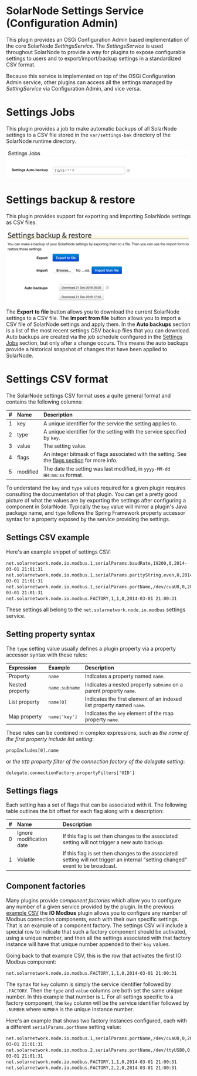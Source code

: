 # SolarNode Settings Service (Configuration Admin)

This plugin provides an OSGi Configuration Admin based implementation of the core SolarNode 
_SettingsService_. The _SettingsService_ is used throughout SolarNode to provide a way for plugins
to expose configurable settings to users and to export/import/backup settings in a standardized
CSV format.

Because this service is implemented on top of the OSGi Configuration Admin service, other plugins
can access all the settings managed by _SettingService_ via Configuration Admin, and vice versa.

# Settings Jobs

This plugin provides a job to make automatic backups of all SolarNode settings to a CSV file
stored in the `var/settings-bak` directory of the SolarNode runtime directory.

![Settings Auto-backup job schedule](docs/solarnode-settings-jobs.png)

# Settings backup & restore

This plugin provides support for exporting and importing SolarNode settings as CSV files.

![Settings Auto-backup job schedule](docs/solarnode-settings-backup.png)

The **Export to file** button allows you to download the current SolarNode settings to a CSV file.
The **Import from file** button allows you to import a CSV file of SolarNode settings and apply 
them. In the **Auto backups** section is a list of the most recent settings CSV backup files that
you can download. Auto backups are created via the job schedule configured in the 
[Settings Jobs](#settings-jobs) section, but only after a change occurs. This means the auto
backups provide a historical snapshot of changes that have been applied to SolarNode.

# Settings CSV format

The SolarNode settings CSV format uses a quite general format and contains the following columns:

| # | Name | Description |
|:--|:-----|:------------|
| 1 | key  | A unique identifier for the service the setting applies to. |
| 2 | type | A unique identifier for the setting with the service specified by `key`. |
| 3 | value | The setting value. |
| 4 | flags | An integer bitmask of flags associated with the setting. See the [flags section](#settings-flags) for more info. |
| 5 | modified | The date the setting was last modified, in `yyyy-MM-dd HH:mm:ss` format. |

To understand the `key` and `type` values required for a given plugin requires consulting the 
documentation of that plugin. You can get a pretty good picture of what the values are by exporting
the settings after configuring a component in SolarNode. Typically the `key` value will mirror
a plugin's Java package name, and `type` follows the Spring Framework property accessor syntax for
a property exposed by the service providing the settings.

## Settings CSV example

Here's an example snippet of settings CSV:

```csv
net.solarnetwork.node.io.modbus.1,serialParams.baudRate,19200,0,2014-03-01 21:01:31
net.solarnetwork.node.io.modbus.1,serialParams.parityString,even,0,2014-03-01 21:01:31
net.solarnetwork.node.io.modbus.1,serialParams.portName,/dev/cuaU0,0,2014-03-01 21:01:31
net.solarnetwork.node.io.modbus.FACTORY,1,1,0,2014-03-01 21:00:31
```

These settings all belong to the `net.solarnetwork.node.io.modbus` settings service.


## Setting property syntax

The `type` setting value usually defines a plugin property via a property accessor syntax with these
rules:

| Expression | Example | Description |
|:----------------|:--------|:------------|
| Property        | `name`         | Indicates a property named `name`. |
| Nested property | `name.subname` | Indicates a nested property `subname` on a parent property `name`. |
| List property   | `name[0]`      | Indicates the first element of an indexed list property named `name`. |
| Map property    | `name['key']`  | Indicates the `key` element of the map property `name`. |

These rules can be combined in complex expressions, such as _the name of the first property 
include list setting_:

```
propIncludes[0].name
```

or _the `UID` property filter of the connection factory of the delegate setting_:

```
delegate.connectionFactory.propertyFilters['UID']
```

## Settings flags

Each setting has a set of flags that can be associated with it. The following table outlines the
bit offset for each flag along with a description:

| # | Name | Description |
|:--|:-----|:------------|
| 0 | Ignore modification date | If this flag is set then changes to the associated setting will not trigger a new auto backup. |
| 1 | Volatile | If this flag is set then changes to the associated setting will not trigger an internal "setting changed" event to be broadcast. |

## Component factories

Many plugins provide _component factories_ which allow you to configure any number of a given 
service provided by the plugin. In the previous [example CSV](#settings-csv-example) the 
**IO Modbus** plugin allows you to configure any number of Modbus connection components, each with
their own specific settings. That is an example of a component factory. The settings CSV will 
include a special row to indicate that such a factory component should be activated, using a unique
number, and then all the settings associated with that factory instance will have that unique 
number appended to their `key` values.

Going back to that example CSV, this is the row that activates the first IO Modbus component:

```csv
net.solarnetwork.node.io.modbus.FACTORY,1,1,0,2014-03-01 21:00:31
```

The synax for `key` column is simply the service identifier followed by `.FACTORY`. Then the `type`
and `value` columns are both set the same unique number. In this example that number is `1`. For all
settings specific to a factory component, the `key` column will be the service identifier followed
by `.NUMBER` where `NUMBER` is the unique instance number.

Here's an example that shows two factory instances configured, each with a different 
`serialParams.portName` setting value:

```csv
net.solarnetwork.node.io.modbus.1,serialParams.portName,/dev/cuaU0,0,2014-03-01 21:01:31
net.solarnetwork.node.io.modbus.2,serialParams.portName,/dev/ttyUSB0,0,2014-03-01 21:01:31
net.solarnetwork.node.io.modbus.FACTORY,1,1,0,2014-03-01 21:00:31
net.solarnetwork.node.io.modbus.FACTORY,2,2,0,2014-03-01 21:00:31
```
